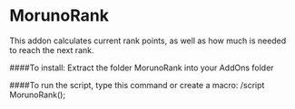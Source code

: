 # MorunoRank
This addon calculates current rank points, as well as how much is needed to reach the next rank.

####To install: 
Extract the folder MorunoRank into your AddOns folder

####To run the script, type this command or create a macro: 
/script MorunoRank();
